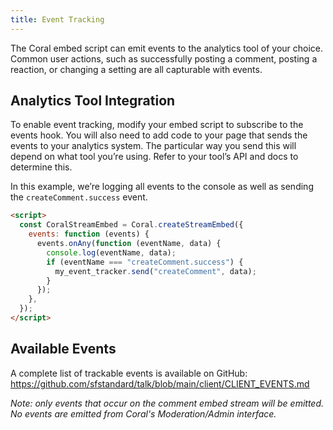 ```yaml
---
title: Event Tracking
---
```


The Coral embed script can emit events to the analytics tool of your choice. Common user actions, such as successfully posting a comment, posting a reaction, or changing a setting are all capturable with events.

## Analytics Tool Integration

To enable event tracking, modify your embed script to subscribe to the events hook. You will also need to add code to your page that sends the events to your analytics system. The particular way you send this will depend on what tool you’re using. Refer to your tool’s API and docs to determine this.

In this example, we’re logging all events to the console as well as sending the `createComment.success` event.

```html
<script>
  const CoralStreamEmbed = Coral.createStreamEmbed({
    events: function (events) {
      events.onAny(function (eventName, data) {
        console.log(eventName, data);
        if (eventName === "createComment.success") {
          my_event_tracker.send("createComment", data);
        }
      });
    },
  });
</script>
```

## Available Events

A complete list of trackable events is available on GitHub: https://github.com/sfstandard/talk/blob/main/client/CLIENT_EVENTS.md

_Note: only events that occur on the comment embed stream will be emitted. No events are emitted from Coral's Moderation/Admin interface._
